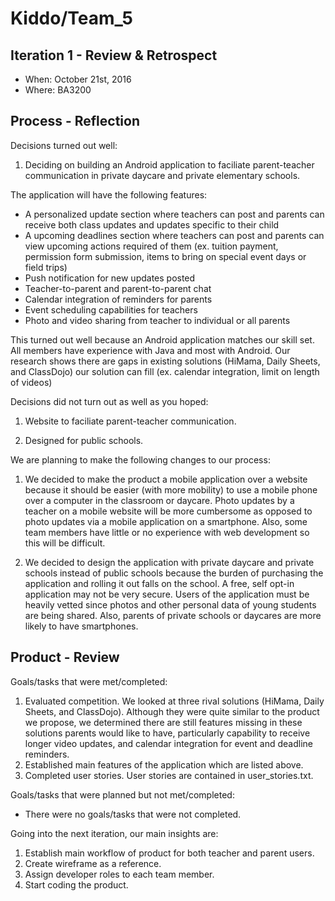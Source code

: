 # Kiddo/Team_5

## Iteration 1 - Review & Retrospect

 * When: October 21st, 2016
 * Where: BA3200

## Process - Reflection

Decisions turned out well:

1. Deciding on building an Android application to faciliate parent-teacher communication in private daycare and private elementary schools. 

The application will have the following features:
 * A personalized update section where teachers can post and parents can receive both class updates and updates specific to their child
 * A upcoming deadlines section where teachers can post and parents can view upcoming actions required of them (ex. tuition payment, permission form submission, items to bring on special event days or field trips)
 * Push notification for new updates posted
 * Teacher-to-parent and parent-to-parent chat
 * Calendar integration of reminders for parents
 * Event scheduling capabilities for teachers
 * Photo and video sharing from teacher to individual or all parents

This turned out well because an Android application matches our skill set. All members have experience with Java and most with Android. Our research shows there are gaps in existing solutions (HiMama, Daily Sheets, and ClassDojo) our solution can fill (ex. calendar integration, limit on length of videos)

Decisions did not turn out as well as you hoped:
 
1. Website to faciliate parent-teacher communication.

2. Designed for public schools.

We are planning to make the following changes to our process:
 
 1. We decided to make the product a mobile application over a website because it should be easier (with more mobility) to use a mobile phone over a computer in the classroom or daycare. Photo updates by a teacher on a mobile website will be more cumbersome as opposed to photo updates via a mobile application on a smartphone. Also, some team members have little or no experience with web development so this will be difficult.
 
 2. We decided to design the application with private daycare and private schools instead of public schools because the burden of purchasing the application and rolling it out falls on the school. A free, self opt-in application may not be very secure. Users of the application must be heavily vetted since photos and other personal data of young students are being shared. Also, parents of private schools or daycares are more likely to have smartphones.

## Product - Review

Goals/tasks that were met/completed:
 
1. Evaluated competition. 
We looked at three rival solutions (HiMama, Daily Sheets, and ClassDojo).  Although they were quite similar to the product we propose, we determined there are still features missing in these solutions parents would like to have, particularly capability to receive longer video updates, and calendar integration for event and deadline reminders.
2. Established main features of the application which are listed above.
3. Completed user stories. 
User stories are contained in user_stories.txt.

Goals/tasks that were planned but not met/completed:

* There were no goals/tasks that were not completed.

Going into the next iteration, our main insights are:

1. Establish main workflow of product for both teacher and parent users.
2. Create wireframe as a reference.
3. Assign developer roles to each team member.
4. Start coding the product.

